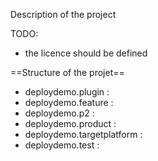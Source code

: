 
Description of the project

TODO:
 - the licence should be defined

==Structure of the projet==

* deploydemo.plugin :
* deploydemo.feature :
* deploydemo.p2 :
* deploydemo.product :
* deploydemo.targetplatform :
* deploydemo.test :